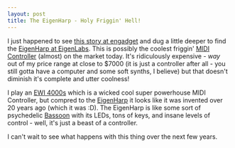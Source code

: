 ```yaml
---
layout: post
title: The EigenHarp - Holy Friggin' Hell!
---
```

I just happened to see [this story at engadget](http://www.engadget.com/2009/09/11/video-mysterious-eigenharp-offers-blinkenlight-sitar-looks-chi/) and dug a little deeper to find the [EigenHarp at EigenLabs](http://www.eigenlabs.com/). This is possibly the coolest friggin' [MIDI Controller](http://en.wikipedia.org/wiki/Midi_controller) (almost) on the market today. It's ridiculously expensive - *way* out of my price range at close to \$7000 (it is just a controller after all - you still gotta have a computer and some soft synths, I believe) but that doesn't diminish it's complete and utter coolness!

I play an [EWI 4000s](http://www.akaipro.com/ewi4000s) which is a wicked cool super powerhouse MIDI Controller, but compred to the [EigenHarp](http://www.eigenlabs.com/) it looks like it was invented over 20 years ago (which it was :D). The EigenHarp is like some sort of psychedelic [Bassoon](http://en.wikipedia.org/wiki/Bassoon) with its LEDs, tons of keys, and insane levels of control - well, it's just a beast of a controller.

I can't wait to see what happens with this thing over the next few years. 
